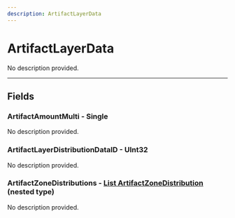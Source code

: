 ```yaml
---
description: ArtifactLayerData
---
```


# ArtifactLayerData

No description provided.

***

## Fields

### ArtifactAmountMulti - Single

No description provided.

### ArtifactLayerDistributionDataID - UInt32

No description provided.

### ArtifactZoneDistributions - [List ArtifactZoneDistribution](./artifactzonedistribution.md) (nested type)

No description provided.
